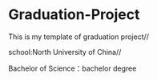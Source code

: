 # Graduation-Project

This is  my  template of graduation project//

school:North University of China//

Bachelor of Science：bachelor degree

